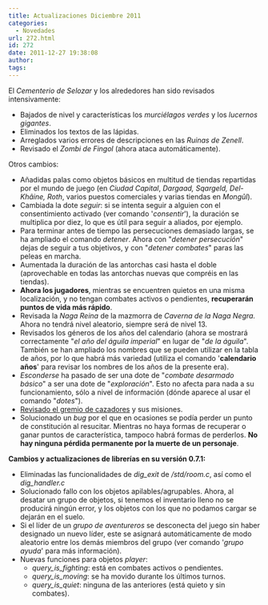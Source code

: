 ```yaml
---
title: Actualizaciones Diciembre 2011
categories:
  - Novedades
url: 272.html
id: 272
date: 2011-12-27 19:38:08
author:
tags:
---
```


El _Cementerio de Selozar_ y los alrededores han sido revisados intensivamente:

*   Bajados de nivel y características los _murciélagos verdes_ y los _lucernos gigantes_.
*   Eliminados los textos de las lápidas.
*   Arreglados varios errores de descripciones en las _Ruinas de Zenell_.
*   Revisado el _Zombi de Fingol_ (ahora ataca automáticamente).

Otros cambios:

*   Añadidas palas como objetos básicos en multitud de tiendas repartidas por el mundo de juego (en _Ciudad Capital_, _Dargaad, Sqargeld, Del-Khâine, Roth_, varios puestos comerciales y varias tiendas en _Mongûl_).
*   Cambiada la dote _seguir_: si se intenta seguir a alguien con el consentimiento activado (ver comando '_consentir_'), la duración se multiplica por diez, lo que es útil para seguir a aliados, por ejemplo.
*   Para terminar antes de tiempo las persecuciones demasiado largas, se ha ampliado el comando _detener_. Ahora con "_detener persecución_" dejas de seguir a tus objetivos, y con "_detener combates_" paras las peleas en marcha.
*   Aumentada la duración de las antorchas casi hasta el doble (aprovechable en todas las antorchas nuevas que compréis en las tiendas).
*   **Ahora los jugadores**, mientras se encuentren quietos en una misma localización, y no tengan combates activos o pendientes, **recuperarán puntos de vida más rápido**.
*   Revisada la _Naga Reina_ de la mazmorra de _Caverna de la Naga Negra._ Ahora no tendrá nivel aleatorio, siempre será de nivel 13.
*   Revisados los géneros de los años del calendario (ahora se mostrará correctamente "_el año del águila imperial_" en lugar de "_de la águila_". También se han ampliado los nombres que se pueden utilizar en la tabla de años, por lo que habrá más variedad (utiliza el comando '**calendario años**' para revisar los nombres de los años de la presente era).
*   _Esconderse_ ha pasado de ser una dote de "_combate desarmado básico_" a ser una dote de "_exploración_". Esto no afecta para nada a su funcionamiento, sólo a nivel de información (dónde aparece al usar el comando "_dotes_").
*   [Revisado el gremio de cazadores](http://www.ciudadcapital.net/archivo/revisado-el-gremio-de-cazadores/) y sus misiones.
*   Solucionado un _bug_ por el que en ocasiones se podía perder un punto de constitución al resucitar. Mientras no haya formas de recuperar o ganar puntos de característica, tampoco habrá formas de perderlos. **No hay ninguna pérdida permanente por la muerte de un personaje**.

**Cambios y actualizaciones de librerías en su versión 0.7.1:**

*   Eliminadas las funcionalidades de _dig_exit_ de _/std/room.c_, así como el _dig_handler.c_
*   Solucionado fallo con los objetos apilables/agrupables. Ahora, al desatar un grupo de objetos, si tenemos el inventario lleno no se producirá ningún error, y los objetos con los que no podamos cargar se dejarán en el suelo.
*   Si el líder de un _grupo de aventureros_ se desconecta del juego sin haber designado un nuevo líder, este se asignará automáticamente de modo aleatorio entre los demás miembros del grupo (ver comando '_grupo ayuda_' para más información).
*   Nuevas funciones para objetos _player_:
    *   _query\_is\_fighting_: está en combates activos o pendientes.
    *   _query\_is\_moving_: se ha movido durante los últimos turnos.
    *   _query\_is\_quiet_: ninguna de las anteriores (está quieto y sin combates).